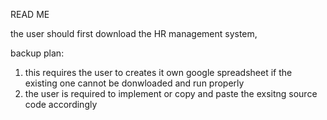 READ ME

the user should first download the HR management system,

backup plan:

1. this requires the user to creates it own google spreadsheet if the existing one cannot be donwloaded and run properly
2. the user is required to implement or copy and paste the exsitng source code accordingly 
